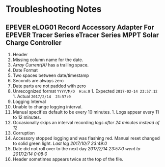 # Troubleshooting Notes

## EPEVER eLOG01 Record Accessory Adapter For EPEVER Tracer Series eTracer Series MPPT Solar Charge Controller

1. Header
  1. Missing column name for the date.
  1. *Array Current(A)* has a trailing space.
1. Date Format
  1. Two spaces between date/timestamp
  1. Seconds are always zero
  1. Date parts are not padded with zero
  1. Unrecognized format `YYYY/M/D  H:m:0`
    1. Expected `2017-02-14 23:57:12`
    1. Actual `2017/2/14  23:57:0`
1. Logging Interval
  1. Unable to change logging interval.
  1. Manual specifies default to be every 10 minutes.
    1. Logs appear every 11 to 12 minutes.
  1. Occasionally skips an interval recording *logs after 24 minutes instead of 12*
1. Corruption
  1. Accessory stopped logging and was flashing red. Manual reset changed to solid green light. *Last log 2017/10/7  23:49:0*
  1. Date did not roll over to the next day *2017/2/14  23:57:0 went to 2017/2/14  0:08:0*
  1. Header sometimes appears twice at the top of the file.
